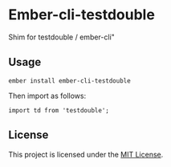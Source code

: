 # Ember-cli-testdouble

Shim for testdouble / ember-cli"

## Usage

```
ember install ember-cli-testdouble
```

Then import as follows:

```
import td from 'testdouble';
```

License
------------------------------------------------------------------------------

This project is licensed under the [MIT License](LICENSE.md).
